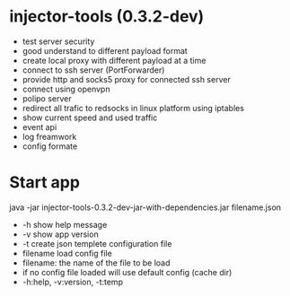 # injector-tools (0.3.2-dev)


 - test server security
 - good understand to different payload format
 - create local proxy with different payload at a time
 - connect to ssh server (PortForwarder)
 - provide http and socks5 proxy for connected ssh server
 - connect using openvpn
 - polipo server
 - redirect all trafic to redsocks in linux platform using iptables
 - show current speed and used traffic
 - event api
 - log freamwork
 - config formate


# Start app
java -jar injector-tools-0.3.2-dev-jar-with-dependencies.jar filename.json

 - -h	show help message
 - -v	show app version
 - -t 	create json templete configuration file
 - filename	load config file
 - filename:	the name of the file to be load
 - if no config file loaded will use default config (cache dir)
 - -h:help,	-v:version,	-t:temp
